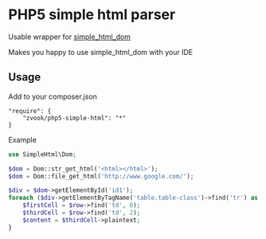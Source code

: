 # PHP5 simple html parser

Usable wrapper for [simple_html_dom](http://simplehtmldom.sourceforge.net/)

Makes you happy to use simple_html_dom with your IDE

Usage
-----

Add to your composer.json

```
"require": {
    "zvook/php5-simple-html": "*"
}
```

Example

```php
use SimpleHtml\Dom;

$dom = Dom::str_get_html('<html></html>');
$dom = Dom::file_get_html('http://www.google.com/');

$div = $dom->getElementById('id1');
foreach ($div->getElementByTagName('table.table-class')->find('tr') as $row) {
    $firstCell = $row->find('td', 0);
    $thirdCell = $row->find('td', 2);
    $content = $thirdCell->plaintext;
}
```